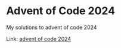 # Advent of Code 2024

My solutions to advent of code 2024  

Link: [advent of code 2024](https://adventofcode.com/2024/)
